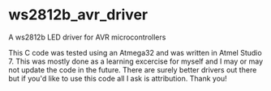 # ws2812b_avr_driver
A ws2812b LED driver for AVR microcontrollers 

This C code was tested using an Atmega32 and was written in Atmel Studio 7. This was mostly done as a learning excercise for myself and I may or may not update the code in the future. There are surely better drivers out there but if you'd like to use this code all I ask is attribution. Thank you! 
